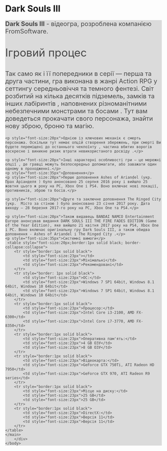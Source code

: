 <html>
    <body>
        <div style="background-image: url('https://img.goodfon.ru/original/1920x1080/2/1d/dark-souls-3-the-ridgen-city-dark-souls-iii.jpg');background-repeat: no-repeat;background-attachment: fixed;background-size: 100% 100%;">
    <title>Dark Souls III</title>
    <h1>Dark Souls III</h1>
    <main style="background-color:lightgray;opacity:0.8;">
    <p style="font-size:20px"><b>Dark Souls III</b> - відеогра, розроблена компанією FromSoftware.</p>
    <p style="font-size:35px">Ігровий процес</p>
    <p style="font-size:20px">Так само як і її попередники в серії — перша та друга частини, гра виконана в жанрі Action RPG у сеттингу середньовіччя та темного фентезі. Світ розбитий на кілька десятків підземель, замків та інших лабіринтів , наповнених різноманітними небезпечними монстрами та босами . Тут вам доведеться прокачати свого персонажа, знайти нову зброю, броню та магію.</p>

    <p style="font-size:20px">Однією із ключових механік є смерть персонажа. Оскільки тут немає опцій створення збережень, при смерті Ви будете переміщені до останнього чекпоїнту , частина вбитих ворогів воскресне і виникне ризик втрати невикористаного досвіду .</p>

    <p style="font-size:20px">Інші характерні особливості гри – це мережні опції , де гравці можуть безпосередньо допомагати, або заважати один одному в проходженні.</p>
    <p style="font-size:35px">Доповнення</p>
    <p style="font-size:20px">Перше доповнення Ashes of Ariandel (укр. Прах Аріанделя ) було анонсовано 25 серпня 2016 року і вийшло 25 жовтня цього ж року на PC, Xbox One і PS4. Воно включає нові локації, противників, зброю та босів.</p> 

    <p style="font-size:20px">Друге та заключне доповнення The Ringed City (укр.  Місто за стіною ) було анонсовано 23 січня 2017 року. Дата виходу – 28 березня 2017-го року на PC, Xbox One та PS4.</p>

    <p style="font-size:20px">Також видавець BANDAI NAMCO Entertainment Europe анонсував видання DARK SOULS III THE FIRE FADES EDITION (Game of the Year Edition), яке вийшло 21 квітня 2017 року на PS4, Xbox One і PC. Воно включає оригінальну гру Dark Souls III, а також обидва доповнення - Ashes of Ariandel і The Ringed City .</p>
    <p style="font-size:35px">Системні вимоги</p>
     <table style="font-size:20px;border:1px solid black; border-collapse:collapse">
        <tr style="border:1px solid black">
            <td style="font-size:23px"></td>
            <td style="font-size:23px">Мінімальні</td>
            <td style="font-size:23px">Рекомендовані</td>
        </tr>
        <tr style="border: 1px solid black">
            <td style="font-size:23px">ОС:</td>
            <td style="font-size:23px">Windows 7 SP1 64bit, Windows 8.1 64bit, Windows 10 64bit</td>
            <td style="font-size:23px">Windows 7 SP1 64bit, Windows 8.1 64bit, Windows 10 64bit</td>
        </tr>
        <tr style="border:1px solid black">
            <td style="font-size:23px">Процесор:</td>
            <td style="font-size:23px">Intel Core i3-2100, AMD FX-6300</td>
            <td style="font-size:23px">Intel Core i7-3770, AMD FX-8350</td>
        </tr>
        <tr style="border:1px solid black">
            <td style="font-size:23px">Оперативна пам'ять:</td>
            <td style="font-size:23px">4 GB ОЗУ</td>
            <td style="font-size:23px">8 GB ОЗУ</td>
        </tr>
        <tr style="border:1px solid black">
            <td style="font-size:23px">Відеокарта:</td>
            <td style="font-size:23px">GeForce GTX 750Ti, ATI Radeon HD 7950</td>
            <td style="font-size:23px">GeForce GTX 970, ATI Radeon R9 series</td>
        </tr>
        <tr style="border:1px solid black">
            <td style="font-size:23px">Місце на диску:</td>
            <td style="font-size:23px">25 GB</td>
            <td style="font-size:23px">25 GB</td>
        </tr>
        <tr style="border:1px solid black">
            <td style="font-size:23px">DirectX:</td>
            <td style="font-size:23px">Версія 11</td>
            <td style="font-size:23px">Версія 11</td>
        </tr>
    </table>
    </main>
        </div>
    </body>
</html>    
